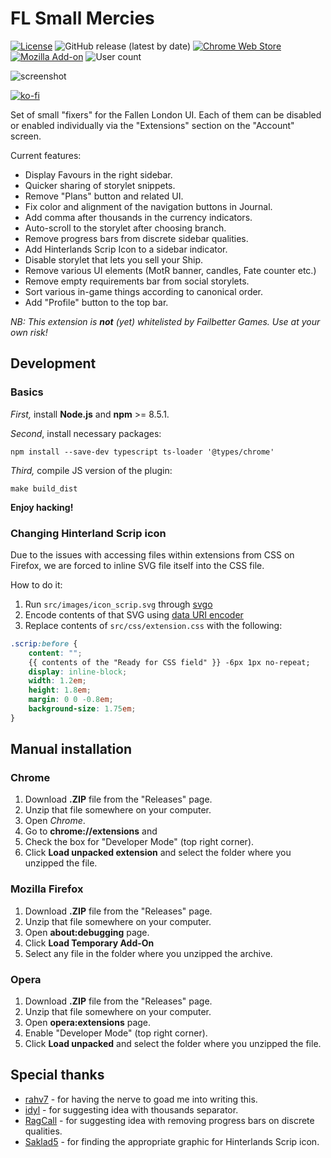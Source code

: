 # FL Small Mercies

[![License](https://img.shields.io/github/license/lensvol/fl-small-mercies)](https://github.com/lensvol/fl-small-mercies/blob/master/LICENSE) ![GitHub release (latest by date)](https://img.shields.io/github/v/release/lensvol/fl-small-mercies) [![Chrome Web Store](https://img.shields.io/chrome-web-store/v/efcjeepmkepahpaodagjlioagpganblf)](https://chrome.google.com/webstore/detail/fl-small-mercies/efcjeepmkepahpaodagjlioagpganblf) [![Mozilla Add-on](https://img.shields.io/amo/v/fl-small-mercies)](https://addons.mozilla.org/en-US/firefox/addon/fl-small-mercies/) ![User count](https://badges.lensvol.dev/extensions/users/fl_small_mercies.svg?bogus-cache-buster=yes)

![screenshot](https://raw.githubusercontent.com/lensvol/fl-small-mercies/master/screenshot.png)

[![ko-fi](https://ko-fi.com/img/githubbutton_sm.svg)](https://ko-fi.com/L4L0D1FN6)

Set of small "fixers" for the Fallen London UI. Each of them can be disabled or enabled individually via the "Extensions" section on the "Account" screen.

Current features:
* Display Favours in the right sidebar.
* Quicker sharing of storylet snippets.
* Remove "Plans" button and related UI.
* Fix color and alignment of the navigation buttons in Journal.
* Add comma after thousands in the currency indicators.
* Auto-scroll to the storylet after choosing branch.
* Remove progress bars from discrete sidebar qualities.
* Add Hinterlands Scrip Icon to a sidebar indicator.
* Disable storylet that lets you sell your Ship.
* Remove various UI elements (MotR banner, candles, Fate counter etc.)
* Remove empty requirements bar from social storylets.
* Sort various in-game things according to canonical order.
* Add "Profile" button to the top bar.

_NB: This extension is **not** (yet) whitelisted by Failbetter Games. Use at your own risk!_

## Development

### Basics
_First,_ install **Node.js** and **npm** >= 8.5.1.

_Second_, install necessary packages:
```shell
npm install --save-dev typescript ts-loader '@types/chrome'
```
_Third,_ compile JS version of the plugin: 
```shell
make build_dist
```

**Enjoy hacking!**

### Changing Hinterland Scrip icon

Due to the issues with accessing files within extensions from CSS on Firefox,
we are forced to inline SVG file itself into the CSS file.

How to do it:

1. Run `src/images/icon_scrip.svg` through [svgo](https://github.com/svg/svgo)
2. Encode contents of that SVG using [data URI encoder](https://yoksel.github.io/url-encoder/)
3. Replace contents of `src/css/extension.css` with the following:
```css
.scrip:before {
    content: "";
    {{ contents of the "Ready for CSS field" }} -6px 1px no-repeat;
    display: inline-block;
    width: 1.2em;
    height: 1.8em;
    margin: 0 0 -0.8em;
    background-size: 1.75em;
}
```

## Manual installation

### Chrome

1. Download **.ZIP** file from the "Releases" page.
2. Unzip that file somewhere on your computer.
3. Open _Chrome_.
4. Go to **chrome://extensions** and
5. Check the box for "Developer Mode" (top right corner).
6. Click **Load unpacked extension** and select the folder where you unzipped the file.

### Mozilla Firefox

1. Download **.ZIP** file from the "Releases" page.
2. Unzip that file somewhere on your computer.
3. Open **about:debugging** page.
4. Click **Load Temporary Add-On**
5. Select any file in the folder where you unzipped the archive.

### Opera

1. Download **.ZIP** file from the "Releases" page.
2. Unzip that file somewhere on your computer.
3. Open **opera:extensions** page.
4. Enable "Developer Mode" (top right corner).
6. Click **Load unpacked** and select the folder where you unzipped the file.

## Special thanks

* [rahv7](https://www.reddit.com/user/rahv7/) - for having the nerve to goad me into writing this.
* [idyl](https://www.reddit.com/user/idyl/) - for suggesting idea with thousands separator.
* [RagCall](https://fallenlondon.wiki/wiki/User:RagCall) - for suggesting idea with removing progress bars on discrete qualities.
* [Saklad5](https://github.com/Saklad5) - for finding the appropriate graphic for Hinterlands Scrip icon.
